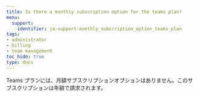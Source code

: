 ```yaml
---
title: Is there a monthly subscription option for the teams plan?
menu:
  support:
    identifier: ja-support-monthly_subscription_option_teams_plan
tags:
- administrator
- billing
- team management
toc_hide: true
type: docs
---
```


Teams プランには、月額サブスクリプションオプションはありません。このサブスクリプションは年額で請求されます。